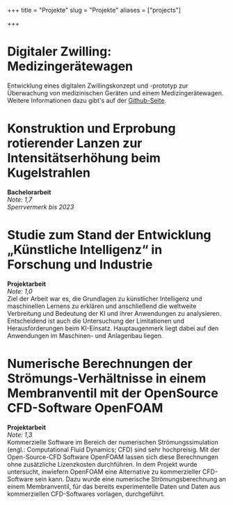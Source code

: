 +++
title = "Projekte"
slug = "Projekte"
aliases = ["projects"]

+++

# Digitaler Zwilling: Medizingerätewagen
Entwicklung eines digitalen Zwillingskonzept und -prototyp zur Überwachung von medizinischen Geräten und einem Medizingerätewagen.
Weitere Informationen dazu gibt's auf der [Github-Seite](https://github.com/FeFoe/AIIT-Prototyp).

# Konstruktion und Erprobung rotierender Lanzen zur Intensitätserhöhung beim Kugelstrahlen
**Bachelorarbeit**  
*Note: 1,7*  
*Sperrvermerk bis 2023*


# Studie zum Stand der Entwicklung „Künstliche Intelligenz“ in Forschung und Industrie
**Projektarbeit**  
*Note: 1,0*  
Ziel der Arbeit war es, die Grundlagen zu künstlicher Intelligenz und maschinellen Lernens zu erklären und anschließend die weltweite Verbreitung und Bedeutung der KI und ihrer Anwendungen zu analysieren. Entscheidend ist auch die Untersuchung der Limitationen und Herausforderungen beim KI-Einsatz. Hauptaugenmerk liegt dabei auf den Anwendungen im Maschinen- und Anlagenbau liegen.


# Numerische Berechnungen der Strömungs-Verhältnisse in einem Membranventil mit der OpenSource CFD-Software OpenFOAM
**Projektarbeit**  
*Note: 1,3*  
Kommerzielle Software im Bereich der numerischen Strömungssimulation (engl.: Computational Fluid Dynamics; CFD) sind sehr hochpreisig. Mit der Open-Source-CFD Software OpenFOAM lassen sich diese Berechnungen ohne zusätzliche Lizenzkosten durchführen. In dem Projekt wurde untersucht, inwiefern OpenFOAM eine Alternative zu kommerzieller CFD-Software sein kann. Dazu wurde eine numerische Strömungsberechnung an einem Membranventil, für das bereits experimentelle Daten und Daten aus kommerziellen CFD-Softwares vorlagen, durchgeführt.
